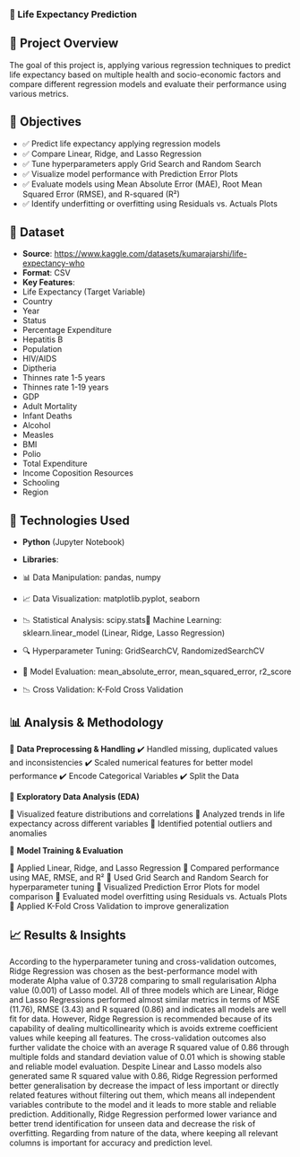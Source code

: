 ### 🏥 Life Expectancy Prediction

## 📌 Project Overview

The goal of this project is, applying various regression techniques to predict life expectancy based on multiple health and socio-economic factors and 
compare different regression models and evaluate their performance using various metrics.

## 🎯 Objectives

- ✅ Predict life expectancy applying regression models
- ✅ Compare Linear, Ridge, and Lasso Regression
- ✅ Tune hyperparameters apply Grid Search and Random Search
- ✅ Visualize model performance with Prediction Error Plots
- ✅ Evaluate models using Mean Absolute Error (MAE), Root Mean Squared Error (RMSE), and R-squared (R²)
- ✅ Identify underfitting or overfitting using Residuals vs. Actuals Plots

## 📂 Dataset

- **Source**: https://www.kaggle.com/datasets/kumarajarshi/life-expectancy-who
- **Format**: CSV
- **Key Features**:
- Life Expectancy (Target Variable)
- Country
- Year
- Status
- Percentage Expenditure
- Hepatitis B
- Population
- HIV/AIDS
- Diptheria
- Thinnes rate 1-5 years
- Thinnes rate 1-19 years
- GDP
- Adult Mortality
- Infant Deaths
- Alcohol
- Measles
- BMI
- Polio
- Total Expenditure
- Income Coposition Resources
- Schooling
- Region

## 🔧 Technologies Used

- **Python** (Jupyter Notebook)

- **Libraries**:
- 📊 Data Manipulation: pandas, numpy
- 📈 Data Visualization: matplotlib.pyplot, seaborn
- 📉 Statistical Analysis: scipy.stats🤖 Machine Learning: sklearn.linear_model (Linear, Ridge, Lasso Regression)
- 🔍 Hyperparameter Tuning: GridSearchCV, RandomizedSearchCV
- 📏 Model Evaluation: mean_absolute_error, mean_squared_error, r2_score
- 📉 Cross Validation: K-Fold Cross Validation

## 📊 Analysis & Methodology

🔹 **Data Preprocessing & Handling**
✔️ Handled missing, duplicated values and inconsistencies
✔️ Scaled numerical features for better model performance
✔️ Encode Categorical Variables
✔️ Split the Data

🔹 **Exploratory Data Analysis (EDA)**

📌 Visualized feature distributions and correlations
📌 Analyzed trends in life expectancy across different variables
📌 Identified potential outliers and anomalies

🔹 **Model Training & Evaluation**

📍 Applied Linear, Ridge, and Lasso Regression
📍 Compared performance using MAE, RMSE, and R²
📍 Used Grid Search and Random Search for hyperparameter tuning
📍 Visualized Prediction Error Plots for model comparison
📍 Evaluated model overfitting using Residuals vs. Actuals Plots
📍 Applied K-Fold Cross Validation to improve generalization

## 📈 Results & Insights
According to the hyperparameter tuning and cross-validation outcomes, Ridge Regression was chosen as the best-performance model with moderate Alpha value of 0.3728 comparing to small 
regularisation Alpha value (0.001) of Lasso model. All of three models which are Linear, Ridge and Lasso Regressions performed almost similar metrics in terms of MSE (11.76), RMSE (3.43)
and R squared (0.86) and indicates all models are well fit for data. 
However, Ridge Regression is recommended because of its capability of dealing multicollinearity which is avoids extreme coefficient values while keeping all features. The cross-validation
outcomes also further validate the choice with an average R squared value of 0.86 through multiple folds and standard deviation value of 0.01 which is showing stable and reliable model 
evaluation. Despite Linear and Lasso models also generated same R squared value with 0.86, Ridge Regression performed better generalisation by decrease the impact of less important or 
directly related features without filtering out them, which means all independent variables contribute to the model and it leads to more stable and reliable prediction. 
Additionally, Ridge Regression performed lower variance and better trend identification for unseen data and decrease the risk of overfitting. Regarding from nature of the data, where
keeping all relevant columns is important for accuracy and prediction level.
